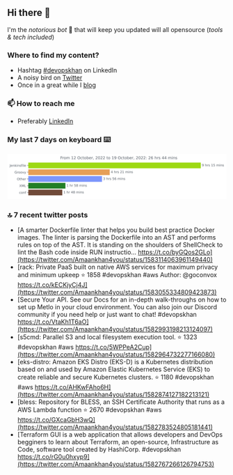 <!--- [![Hits](https://hits.seeyoufarm.com/api/count/incr/badge.svg?url=https%3A%2F%2Fgithub.com%2Fakhan4u%2Fhit-counter&count_bg=%2379C83D&title_bg=%23555555&icon=&icon_color=%23E7E7E7&title=visits&edge_flat=false)](https://hits.seeyoufarm.com) --->

## Hi there 👋

I'm the _notorious bot_ 🤣 that will keep you updated will all opensource (_tools & tech included_) 

### Where to find my content?

* Hashtag [#devopskhan](https://www.linkedin.com/feed/hashtag/devopskhan) on LinkedIn
* A noisy bird on [Twitter](https://twitter.com/Amaankhan4you)
* Once in a great while I [blog](https://linuxparrot.com) 


### 📫 **How to reach me**

* Preferably [LinkedIn](https://www.linkedin.com/in/amaan-khan-linux-ninja)

### My last 7 days on keyboard ⌨️

<img src="https://github.com/akhan4u/akhan4u/blob/main/images/stat.svg" alt="Amaan's Wakatime Activity!"/>

### 🔝 7 recent twitter posts
<!-- DEVDOJO:START -->
- [A smarter Dockerfile linter that helps you build best practice Docker images. The linter is parsing the Dockerfile into an AST and performs rules on top of the AST. It is standing on the shoulders of ShellCheck to lint the Bash code inside RUN instructio… https://t.co/byGQos2GLo](https://twitter.com/Amaankhan4you/status/1583114063961149440)
- [rack: Private PaaS built on native AWS services for maximum privacy and minimum upkeep
⭐️ 1858
#devopskhan #aws
Author: @goconvox
https://t.co/kECKjyCj4J](https://twitter.com/Amaankhan4you/status/1583055334809423873)
- [Secure Your API. See our Docs for an in-depth walk-throughs on how to set up Metlo in your cloud environment. You can also join our Discord community if you need help or just want to chat! #devopskhan https://t.co/VtaKh1T6aO](https://twitter.com/Amaankhan4you/status/1582993198213124097)
- [s5cmd: Parallel S3 and local filesystem execution tool.
⭐️ 1323
#devopskhan #aws
https://t.co/5WPPeA2Cup](https://twitter.com/Amaankhan4you/status/1582964732277166080)
- [eks-distro: Amazon EKS Distro &lpar;EKS-D&rpar; is a Kubernetes distribution based on and used by Amazon Elastic Kubernetes Service &lpar;EKS&rpar; to create reliable and secure Kubernetes clusters.
⭐️ 1180
#devopskhan #aws
https://t.co/AHKwFAho6H](https://twitter.com/Amaankhan4you/status/1582874127182213121)
- [bless: Repository for BLESS, an SSH Certificate Authority that runs as a AWS Lambda function
⭐️ 2670
#devopskhan #aws
https://t.co/GXcaGbH3wQ](https://twitter.com/Amaankhan4you/status/1582783524805181441)
- [Terraform GUI is a web application that allows developers and DevOps begginers to learn about Terraform, an open-source, Infrastructure as Code, software tool created by HashiCorp. #devopskhan https://t.co/rG0u0hxyp9](https://twitter.com/Amaankhan4you/status/1582767266126794753)
<!-- DEVDOJO:END -->

<!-- ![Amaan's GitHub stats](https://github-readme-stats.vercel.app/api?username=akhan4u&count_private=true&show_icons=true&hide=contribs) -->
